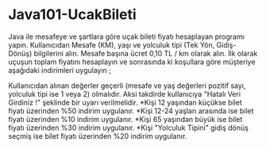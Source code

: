 # Java101-UcakBileti



Java ile mesafeye ve şartlara göre uçak bileti fiyatı hesaplayan programı yapın. Kullanıcıdan Mesafe (KM), yaşı ve yolculuk tipi (Tek Yön, Gidiş-Dönüş) bilgilerini alın. Mesafe başına ücret 0,10 TL / km olarak alın. İlk olarak uçuşun toplam fiyatını hesaplayın ve sonrasında ki koşullara göre müşteriye aşağıdaki indirimleri uygulayın ;

Kullanıcıdan alınan değerler geçerli (mesafe ve yaş değerleri pozitif sayı, yolculuk tipi ise 1 veya 2) olmalıdır. Aksi takdirde kullanıcıya "Hatalı Veri Girdiniz !" şeklinde bir uyarı verilmelidir.
*Kişi 12 yaşından küçükse bilet fiyatı üzerinden %50 indirim uygulanır.
*Kişi 12-24 yaşları arasında ise bilet fiyatı üzerinden %10 indirim uygulanır.
*Kişi 65 yaşından büyük ise bilet fiyatı üzerinden %30 indirim uygulanır.
*Kişi "Yolculuk Tipini" gidiş dönüş seçmiş ise bilet fiyatı üzerinden %20 indirim uygulanır.
